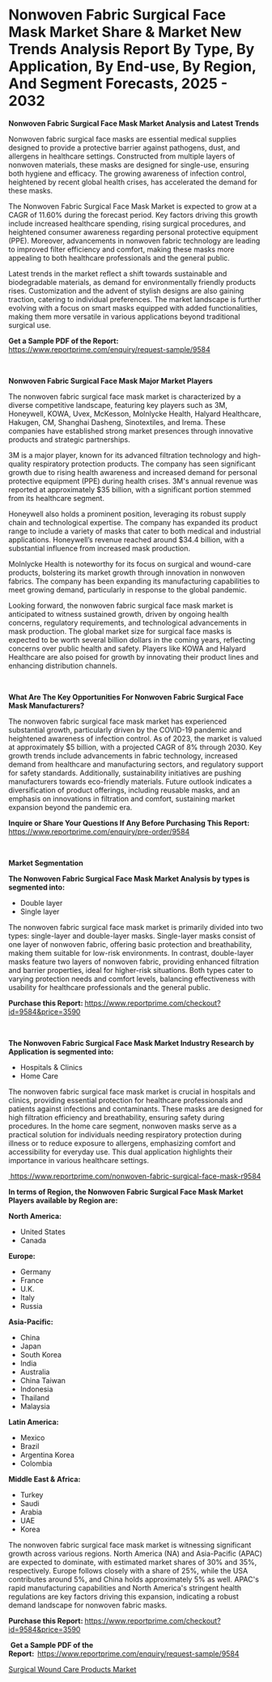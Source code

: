 <p><h1>Nonwoven Fabric Surgical Face Mask Market Share & Market New Trends Analysis Report By Type, By Application, By End-use, By Region, And Segment Forecasts, 2025 - 2032</h1></p><p><strong>Nonwoven Fabric Surgical Face Mask Market Analysis and Latest Trends</strong></p>
<p><p>Nonwoven fabric surgical face masks are essential medical supplies designed to provide a protective barrier against pathogens, dust, and allergens in healthcare settings. Constructed from multiple layers of nonwoven materials, these masks are designed for single-use, ensuring both hygiene and efficacy. The growing awareness of infection control, heightened by recent global health crises, has accelerated the demand for these masks.</p><p>The Nonwoven Fabric Surgical Face Mask Market is expected to grow at a CAGR of 11.60% during the forecast period. Key factors driving this growth include increased healthcare spending, rising surgical procedures, and heightened consumer awareness regarding personal protective equipment (PPE). Moreover, advancements in nonwoven fabric technology are leading to improved filter efficiency and comfort, making these masks more appealing to both healthcare professionals and the general public.</p><p>Latest trends in the market reflect a shift towards sustainable and biodegradable materials, as demand for environmentally friendly products rises. Customization and the advent of stylish designs are also gaining traction, catering to individual preferences. The market landscape is further evolving with a focus on smart masks equipped with added functionalities, making them more versatile in various applications beyond traditional surgical use.</p></p>
<p><strong>Get a Sample PDF of the Report:&nbsp;</strong> <a href="https://www.reportprime.com/enquiry/request-sample/9584?utm_campaign=2439&utm_medium=2&utm_source=Github&utm_content=ia&utm_term=20032025&utm_id=nonwoven-fabric-surgical-face-mask">https://www.reportprime.com/enquiry/request-sample/9584</a></p>
<p>&nbsp;</p>
<p><strong>Nonwoven Fabric Surgical Face Mask Major Market Players</strong></p>
<p><p>The nonwoven fabric surgical face mask market is characterized by a diverse competitive landscape, featuring key players such as 3M, Honeywell, KOWA, Uvex, McKesson, Molnlycke Health, Halyard Healthcare, Hakugen, CM, Shanghai Dasheng, Sinotextiles, and Irema. These companies have established strong market presences through innovative products and strategic partnerships.</p><p>3M is a major player, known for its advanced filtration technology and high-quality respiratory protection products. The company has seen significant growth due to rising health awareness and increased demand for personal protective equipment (PPE) during health crises. 3M's annual revenue was reported at approximately $35 billion, with a significant portion stemmed from its healthcare segment.</p><p>Honeywell also holds a prominent position, leveraging its robust supply chain and technological expertise. The company has expanded its product range to include a variety of masks that cater to both medical and industrial applications. Honeywell’s revenue reached around $34.4 billion, with a substantial influence from increased mask production.</p><p>Molnlycke Health is noteworthy for its focus on surgical and wound-care products, bolstering its market growth through innovation in nonwoven fabrics. The company has been expanding its manufacturing capabilities to meet growing demand, particularly in response to the global pandemic.</p><p>Looking forward, the nonwoven fabric surgical face mask market is anticipated to witness sustained growth, driven by ongoing health concerns, regulatory requirements, and technological advancements in mask production. The global market size for surgical face masks is expected to be worth several billion dollars in the coming years, reflecting concerns over public health and safety. Players like KOWA and Halyard Healthcare are also poised for growth by innovating their product lines and enhancing distribution channels.</p></p>
<p>&nbsp;</p>
<p><strong>What Are The Key Opportunities For Nonwoven Fabric Surgical Face Mask Manufacturers?</strong></p>
<p><p>The nonwoven fabric surgical face mask market has experienced substantial growth, particularly driven by the COVID-19 pandemic and heightened awareness of infection control. As of 2023, the market is valued at approximately $5 billion, with a projected CAGR of 8% through 2030. Key growth trends include advancements in fabric technology, increased demand from healthcare and manufacturing sectors, and regulatory support for safety standards. Additionally, sustainability initiatives are pushing manufacturers towards eco-friendly materials. Future outlook indicates a diversification of product offerings, including reusable masks, and an emphasis on innovations in filtration and comfort, sustaining market expansion beyond the pandemic era.</p></p>
<p><strong>Inquire or Share Your Questions If Any Before Purchasing This Report:</strong> <a href="https://www.reportprime.com/enquiry/pre-order/9584?utm_campaign=2439&utm_medium=2&utm_source=Github&utm_content=ia&utm_term=20032025&utm_id=nonwoven-fabric-surgical-face-mask">https://www.reportprime.com/enquiry/pre-order/9584</a></p>
<p>&nbsp;</p>
<p><strong>Market Segmentation</strong></p>
<p><strong>The Nonwoven Fabric Surgical Face Mask Market Analysis by types is segmented into:</strong></p>
<p><ul><li>Double layer</li><li>Single layer</li></ul></p>
<p><p>The nonwoven fabric surgical face mask market is primarily divided into two types: single-layer and double-layer masks. Single-layer masks consist of one layer of nonwoven fabric, offering basic protection and breathability, making them suitable for low-risk environments. In contrast, double-layer masks feature two layers of nonwoven fabric, providing enhanced filtration and barrier properties, ideal for higher-risk situations. Both types cater to varying protection needs and comfort levels, balancing effectiveness with usability for healthcare professionals and the general public.</p></p>
<p><strong>Purchase this Report:&nbsp;</strong><a href="https://www.reportprime.com/checkout?id=9584&price=3590&utm_campaign=2439&utm_medium=2&utm_source=Github&utm_content=ia&utm_term=20032025&utm_id=nonwoven-fabric-surgical-face-mask">https://www.reportprime.com/checkout?id=9584&price=3590</a></p>
<p>&nbsp;</p>
<p><strong>The Nonwoven Fabric Surgical Face Mask Market Industry Research by Application is segmented into:</strong></p>
<p><ul><li>Hospitals & Clinics</li><li>Home Care</li></ul></p>
<p><p>The nonwoven fabric surgical face mask market is crucial in hospitals and clinics, providing essential protection for healthcare professionals and patients against infections and contaminants. These masks are designed for high filtration efficiency and breathability, ensuring safety during procedures. In the home care segment, nonwoven masks serve as a practical solution for individuals needing respiratory protection during illness or to reduce exposure to allergens, emphasizing comfort and accessibility for everyday use. This dual application highlights their importance in various healthcare settings.</p></p>
<p><a href="https://www.reportprime.com/nonwoven-fabric-surgical-face-mask-r9584?utm_campaign=2439&utm_medium=2&utm_source=Github&utm_content=ia&utm_term=20032025&utm_id=nonwoven-fabric-surgical-face-mask">&nbsp;https://www.reportprime.com/nonwoven-fabric-surgical-face-mask-r9584</a></p>
<p><strong>In terms of Region, the Nonwoven Fabric Surgical Face Mask Market Players available by Region are:</strong></p>
<p>
    <p> <strong> North America: </strong>
        <ul>
            <li>United States</li>
            <li>Canada</li>
        </ul>
        </p> 
    <p> <strong> Europe: </strong>
        <ul>
            <li>Germany</li>
            <li>France</li>
            <li>U.K.</li>
            <li>Italy</li>
            <li>Russia</li>
        </ul>
        </p> 
    <p> <strong> Asia-Pacific: </strong>
        <ul>
            <li>China</li>
            <li>Japan</li>
            <li>South Korea</li>
            <li>India</li>
            <li>Australia</li>
            <li>China Taiwan</li>
            <li>Indonesia</li>
            <li>Thailand</li>
            <li>Malaysia</li>
        </ul>
        </p> 
    <p> <strong> Latin America: </strong>
        <ul>
            <li>Mexico</li>
            <li>Brazil</li>
            <li>Argentina Korea</li>
            <li>Colombia</li>
        </ul>
        </p> 
    <p> <strong> Middle East & Africa: </strong>
        <ul>
            <li>Turkey</li>
            <li>Saudi</li>
            <li>Arabia</li>
            <li>UAE</li>
            <li>Korea</li>
        </ul>
    </p>
    </p>
<p><p>The nonwoven fabric surgical face mask market is witnessing significant growth across various regions. North America (NA) and Asia-Pacific (APAC) are expected to dominate, with estimated market shares of 30% and 35%, respectively. Europe follows closely with a share of 25%, while the USA contributes around 5%, and China holds approximately 5% as well. APAC's rapid manufacturing capabilities and North America's stringent health regulations are key factors driving this expansion, indicating a robust demand landscape for nonwoven fabric masks.</p></p>
<p><strong>Purchase this Report: </strong><a href="https://www.reportprime.com/checkout?id=9584&price=3590&utm_campaign=2439&utm_medium=2&utm_source=Github&utm_content=ia&utm_term=20032025&utm_id=nonwoven-fabric-surgical-face-mask">https://www.reportprime.com/checkout?id=9584&price=3590</a></p>
<p>&nbsp;<strong>Get a Sample PDF of the Report:&nbsp;&nbsp;</strong><a href="https://www.reportprime.com/enquiry/request-sample/9584?utm_campaign=2439&utm_medium=2&utm_source=Github&utm_content=ia&utm_term=20032025&utm_id=nonwoven-fabric-surgical-face-mask">https://www.reportprime.com/enquiry/request-sample/9584</a></p>
<p><strong></strong></p>
<p><p><a href="https://github.com/FosterFahey91/Market-Research-Report-List-1/blob/main/surgical-wound-care-products-market.md?utm_campaign=2439&utm_medium=2&utm_source=Github&utm_content=ia&utm_term=20032025&utm_id=nonwoven-fabric-surgical-face-mask">Surgical Wound Care Products Market</a></p></p>